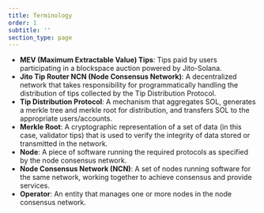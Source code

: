 ```yaml
---
title: Terminology
order: 1
subtitle: ''
section_type: page
---
```


- **MEV (Maximum Extractable Value) Tips**: Tips paid by users participating in a blockspace auction powered by Jito-Solana.
- **Jito Tip Router NCN (Node Consensus Network)**: A decentralized network that takes responsibility for programmatically handling the distribution of tips collected by the Tip Distribution Protocol.
- **Tip Distribution Protocol**: A mechanism that aggregates SOL, generates a merkle tree and merkle root for distribution, and transfers SOL to the appropriate users/accounts.
- **Merkle Root**: A cryptographic representation of a set of data (in this case, validator tips) that is used to verify the integrity of data stored or transmitted in the network.
- **Node**: A piece of software running the required protocols as specified by the node consensus network.
- **Node Consensus Network (NCN)**: A set of nodes running software for the same network, working together to achieve
  consensus and provide services.
- **Operator**: An entity that manages one or more nodes in the node consensus network.

